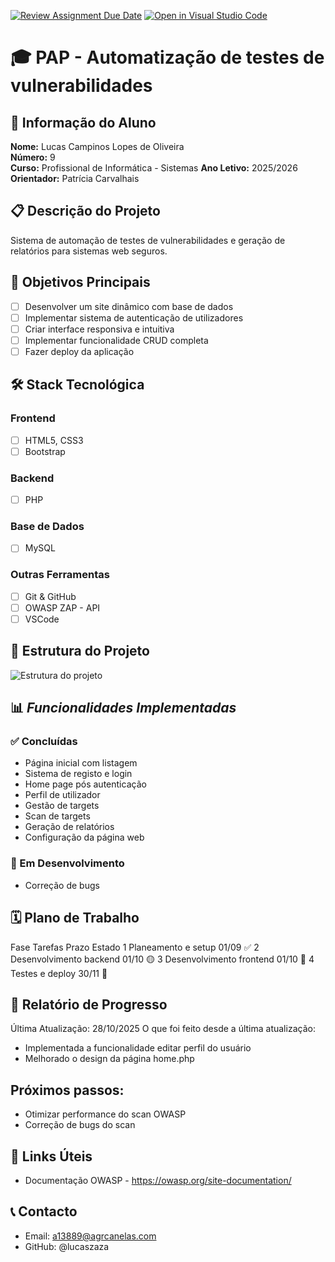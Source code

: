 [![Review Assignment Due Date](https://classroom.github.com/assets/deadline-readme-button-22041afd0340ce965d47ae6ef1cefeee28c7c493a6346c4f15d667ab976d596c.svg)](https://classroom.github.com/a/ObOWU319)
[![Open in Visual Studio Code](https://classroom.github.com/assets/open-in-vscode-2e0aaae1b6195c2367325f4f02e2d04e9abb55f0b24a779b69b11b9e10269abc.svg)](https://classroom.github.com/online_ide?assignment_repo_id=21338361&assignment_repo_type=AssignmentRepo)
# 🎓 PAP - Automatização de testes de vulnerabilidades

## 👤 Informação do Aluno
**Nome:** Lucas Campinos Lopes de Oliveira  
**Número:** 9  
**Curso:** Profissional de Informática - Sistemas
**Ano Letivo:** 2025/2026 
**Orientador:** Patrícia Carvalhais

## 📋 Descrição do Projeto
Sistema de automação de testes de vulnerabilidades e geração de relatórios para sistemas web seguros.

## 🎯 Objetivos Principais
- [ ] Desenvolver um site dinâmico com base de dados
- [ ] Implementar sistema de autenticação de utilizadores
- [ ] Criar interface responsiva e intuitiva
- [ ] Implementar funcionalidade CRUD completa
- [ ] Fazer deploy da aplicação

## 🛠️ Stack Tecnológica

### **Frontend**
- [ ] HTML5, CSS3
- [ ] Bootstrap

### **Backend**
- [ ] PHP

### **Base de Dados**
- [ ] MySQL

### **Outras Ferramentas**
- [ ] Git & GitHub
- [ ] OWASP ZAP - API
- [ ] VSCode

## 📁 Estrutura do Projeto
![Estrutura do projeto](./docs/images/estrutura.png)

## 📊 *Funcionalidades Implementadas*

### ✅ Concluídas
- Página inicial com listagem
- Sistema de registo e login
- Home page pós autenticação
- Perfil de utilizador
- Gestão de targets
- Scan de targets
- Geração de relatórios
- Configuração da página web

### 🔄 Em Desenvolvimento
- Correção de bugs

## 🗓️ Plano de Trabalho
Fase	Tarefas	Prazo	Estado
1	Planeamento e setup	01/09	✅
2	Desenvolvimento backend	01/10	🟡
3	Desenvolvimento frontend	01/10	🔴
4	Testes e deploy	30/11	🔴

## 📝 Relatório de Progresso
Última Atualização: 28/10/2025
O que foi feito desde a última atualização:
- Implementada a funcionalidade editar perfil do usuário
- Melhorado o design da página home.php

## Próximos passos:
- Otimizar performance do scan OWASP
- Correção de bugs do scan


## 🔗 Links Úteis
- Documentação OWASP - https://owasp.org/site-documentation/

## 📞 Contacto
- Email: a13889@agrcanelas.com
- GitHub: @lucaszaza


